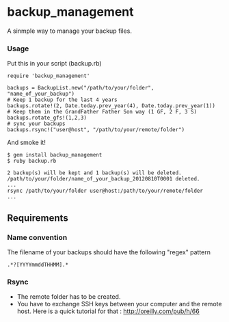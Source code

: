 backup_management
=================

A sinmple way to manage your backup files.

### Usage

Put this in your script (backup.rb)

	require 'backup_management'

	backups = BackupList.new("/path/to/your/folder", "name_of_your_backup")
	# Keep 1 backup for the last 4 years
	backups.rotate!(2, Date.today.prev_year(4), Date.today.prev_year(1))
	# Keep them in the GrandFather Father Son way (1 GF, 2 F, 3 S)
	backups.rotate_gfs!(1,2,3)
	# sync your backups
	backups.rsync!("user@host", "/path/to/your/remote/folder")

And smoke it!
	
	$ gem install backup_management
	$ ruby backup.rb
	
	2 backup(s) will be kept and 1 backup(s) will be deleted.
	/path/to/your/folder/name_of_your_backup_20120810T0001 deleted.
	...
	rsync /path/to/your/folder user@host:/path/to/your/remote/folder
	...

Requirements
------------

### Name convention
	
The filename of your backups should have the following "regex" pattern

	.*?[YYYYmmddTHHMM].*

### Rsync

 - The remote folder has to be created.
 - You have to exchange SSH keys between your computer and the remote host. Here is a quick tutorial for that : http://oreilly.com/pub/h/66